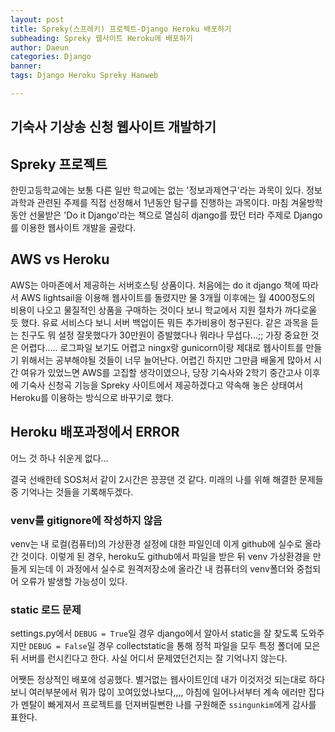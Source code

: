 ```yaml
---
layout: post
title: Spreky(스프레키) 프로젝트-Django Heroku 배포하기
subheading: Spreky 웹사이트 Heroku에 배포하기
author: Daeun
categories: Django
banner:
tags: Django Heroku Spreky Hanweb

---
```


## 기숙사 기상송 신청 웹사이트 개발하기

## Spreky 프로젝트
한민고등학교에는 보통 다른 일반 학교에는 없는 '정보과제연구'라는 과목이 있다. 정보과학과 관련된 주제를 직접 선정해서 1년동안 탐구를 진행하는 과목이다. 마침 겨울방학동안 선물받은 'Do it Django'라는 책으로 열심히 django를 팠던 터라 주제로 Django를 이용한 웹사이트 개발을 골랐다. 

## AWS vs Heroku
AWS는 아마존에서 제공하는 서버호스팅 상품이다. 처음에는 do it django 책에 따라서 AWS lightsail을 이용해 웹사이트를 돌렸지만 물 3개월 이후에는 월 4000정도의 비용이 나오고 물질적인 상품을 구매하는 것이다 보니 학교에서 지원 절차가 까다로울 듯 했다. 유료 서비스다 보니 서버 백업이든 뭐든 추가비용이 청구된다. 같은 과목을 듣는 친구도 뭐 설정 잘못했다가 30만원이 증발했다나 뭐라나 무섭다...;; 
가장 중요한 것은 어렵다..... 로그파일 보기도 어렵고 ningx랑 gunicorn이랑 제대로 웹사이트를 만들기 위해서는 공부해야될 것들이 너무 늘어난다.
어렵긴 하지만 그만큼 배울게 많아서 시간 여유가 있었느면 AWS를 고집할 생각이였으나, 당장 기숙사와 2학기 중간고사 이후에 기숙사 신청곡 기능을 Spreky 사이트에서 제공하겠다고 약속해 놓은 상태여서 Heroku를 이용하는 방식으로 바꾸기로 했다.

## Heroku 배포과정에서 ERROR
어느 것 하나 쉬운게 없다... 

결국 선배한테 SOS처서 같이 2시간은 끙끙댄 것 같다. 미래의 나를 위해 해결한 문제들 중 기억나는 것들을 기록해두겠다.
### venv를 gitignore에 작성하지 않음
venv는 내 로컬(컴퓨터)의 가상환경 설정에 대한 파일인데 이게 github에 실수로 올라간 것이다. 이렇게 된 경우, heroku도 github에서 파일을 받은 뒤 venv 가상환경을 만들게 되는데 이 과정에서 실수로 원격저장소에 올라간 내 컴퓨터의 venv폴더와 중첩되어 오류가 발생할 가능성이 있다.

### static 로드 문제
settings.py에서 `DEBUG = True`일 경우 django에서 알아서 static을 잘 찾도록 도와주지만 `DEBUG = False`일 경우 collectstatic을 통해 정적 파일을 모두 특정 폴더에 모은 뒤 서버를 런시킨다고 한다. 사실 어디서 문제였던건지는 잘 기억나지 않는다.

어쨋든 정상적인 배포에 성공했다. 별거없는 웹사이트인데 내가 이것저것 되는대로 하다보니 여러부분에서 뭐가 많이 꼬여있었나보다,,,, 아침에 일어나서부터 계속 에러만 잡다가 멘탈이 빠게져서 프로젝트를 던져버릴뻔한 나를 구원해준 `ssingunkim`에게 감사를 표한다.